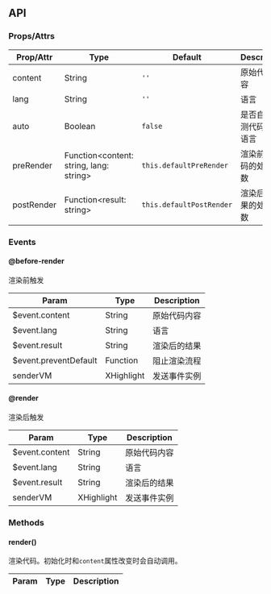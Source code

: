 ## API
### Props/Attrs

| Prop/Attr | Type | Default | Description |
| --------- | ---- | ------- | ----------- |
| content | String | `''` | 原始代码内容 |
| lang | String | `''` | 语言 |
| auto | Boolean | `false` | 是否自动探测代码中的语言 |
| preRender | Function\<content: string, lang: string\> | `this.defaultPreRender` | 渲染前对代码的处理函数 |
| postRender | Function\<result: string\> | `this.defaultPostRender` | 渲染后对结果的处理函数 |

### Events

#### @before-render

渲染前触发

| Param | Type | Description |
| ----- | ---- | ----------- |
| $event.content | String | 原始代码内容 |
| $event.lang | String | 语言 |
| $event.result | String | 渲染后的结果 |
| $event.preventDefault | Function | 阻止渲染流程 |
| senderVM | XHighlight | 发送事件实例 |

#### @render

渲染后触发

| Param | Type | Description |
| ----- | ---- | ----------- |
| $event.content | String | 原始代码内容 |
| $event.lang | String | 语言 |
| $event.result | String | 渲染后的结果 |
| senderVM | XHighlight | 发送事件实例 |

### Methods

#### render()

渲染代码。初始化时和`content`属性改变时会自动调用。

| Param | Type | Description |
| ----- | ---- | ----------- |
